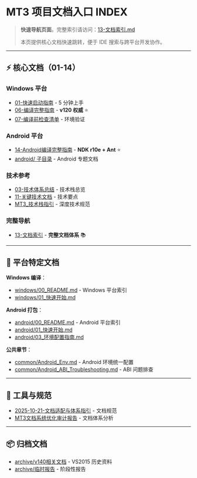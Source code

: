 # MT3 项目文档入口 INDEX

> **快速导航页面**。完整索引请访问：[13-文档索引.md](./13-文档索引.md:1)
>
> 本页提供核心文档快速跳转，便于 IDE 搜索与跨平台开发协作。

---

## ⚡ 核心文档（01-14）

### Windows 平台
- [01-快速启动指南](./01-快速启动指南.md) - 5 分钟上手
- [06-编译完整指南](./06-编译完整指南.md) - **v120 权威** ⭐
- [07-编译前检查清单](./07-编译前检查清单.md) - 环境验证

### Android 平台
- [14-Android编译完整指南](./14-Android编译完整指南.md) - **NDK r10e + Ant** ⭐
- [android/ 子目录](./android/00_README.md) - Android 专题文档

### 技术参考
- [03-技术体系总结](./03-技术体系总结.md) - 技术栈总览
- [11-关键技术文档](./11-关键技术文档.md) - 技术要点
- [MT3_技术栈指引](./MT3_技术栈指引.md) - 深度技术规范

### 完整导航
- [13-文档索引](./13-文档索引.md) - **完整文档体系** 📚

---

## 📂 平台特定文档

**Windows 编译**：
- [windows/00_README.md](./windows/00_README.md) - Windows 平台索引
- [windows/01_快速开始.md](./windows/01_快速开始.md)

**Android 打包**：
- [android/00_README.md](./android/00_README.md) - Android 平台索引
- [android/01_快速开始.md](./android/01_快速开始.md)
- [android/03_环境配置指南.md](./android/03_环境配置指南.md)

**公共章节**：
- [common/Android_Env.md](./common/Android_Env.md) - Android 环境统一配置
- [common/Android_ABI_Troubleshooting.md](./common/Android_ABI_Troubleshooting.md) - ABI 问题排查

---

## 🔧 工具与规范

- [2025-10-21-文档适配与体系指引](./2025-10-21-文档适配与体系指引-Documentation-Adaptation-Guide.md) - 文档规范
- [MT3文档系统优化审计报告](./MT3文档系统优化审计报告.md) - 文档体系分析

---

## 📦 归档文档

- [archive/v140相关文档](./archive/v140相关文档:1) - VS2015 历史资料
- [archive/临时报告](./archive/临时报告:1) - 阶段性报告
